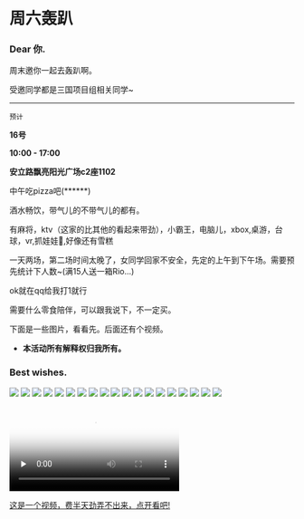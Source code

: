 # 周六轰趴
### Dear 你.

周末邀你一起去轰趴啊。

受邀同学都是三国项目组相关同学~
**************

``预计``

**16号**

**10:00 - 17:00**

**安立路飘亮阳光广场c2座1102**

中午吃pizza吧(******)

酒水畅饮，带气儿的不带气儿的都有。

有麻将，ktv（这家的比其他的看起来带劲），小霸王，电脑儿，xbox,桌游，台球，vr,抓娃娃🐔,好像还有雪糕


一天两场，第二场时间太晚了，女同学回家不安全，先定的上午到下午场。需要预先统计下人数~(满15人送一箱Rio...)

ok就在qq给我打1就行


需要什么零食陪伴，可以跟我说下，不一定买。



下面是一些图片，看看先。后面还有个视频。



* **本活动所有解释权归我所有。**


### Best wishes.

<img src="https://github.com/BlackStar0313/activity/blob/master/res/IMG_5757.JPG?raw=true" >

<img src="https://github.com/BlackStar0313/activity/blob/master/res/IMG_5758.JPG?raw=true" >


<img src="https://github.com/BlackStar0313/activity/blob/master/res/IMG_5759.JPG?raw=true" >

<img src="https://github.com/BlackStar0313/activity/blob/master/res/IMG_5760.JPG?raw=true" >

<img src="https://github.com/BlackStar0313/activity/blob/master/res/IMG_5761.JPG?raw=true" >

<img src="https://github.com/BlackStar0313/activity/blob/master/res/IMG_5762.JPG?raw=true" >

<img src="https://github.com/BlackStar0313/activity/blob/master/res/IMG_5763.JPG?raw=true" >

<img src="https://github.com/BlackStar0313/activity/blob/master/res/IMG_5764.JPG?raw=true" >

<img src="https://github.com/BlackStar0313/activity/blob/master/res/IMG_5765.JPG?raw=true" >

<img src="https://github.com/BlackStar0313/activity/blob/master/res/IMG_5766.JPG?raw=true" >

<img src="https://github.com/BlackStar0313/activity/blob/master/res/IMG_5767.JPG?raw=true" >

<img src="https://github.com/BlackStar0313/activity/blob/master/res/IMG_5768.JPG?raw=true" >

<img src="https://github.com/BlackStar0313/activity/blob/master/res/IMG_5769.JPG?raw=true" >

<img src="https://github.com/BlackStar0313/activity/blob/master/res/IMG_5770.JPG?raw=true" >

<img src="https://github.com/BlackStar0313/activity/blob/master/res/IMG_5771.JPG?raw=true" >

<img src="https://github.com/BlackStar0313/activity/blob/master/res/IMG_5772.JPG?raw=true" >

<img src="https://github.com/BlackStar0313/activity/blob/master/res/IMG_5773.JPG?raw=true" >

<img src="https://github.com/BlackStar0313/activity/blob/master/res/IMG_5774.JPG?raw=true" >

<img src="https://github.com/BlackStar0313/activity/blob/master/res/IMG_5775.JPG?raw=true" >



<video id="video" controls="" preload="none" poster="https://github.com/BlackStar0313/activity/blob/master/res/vedioshow.png?raw=true"><source id="mp4" src="http://redpotato.cn/activity/show.mp4"></video>

[这是一个视频，费半天劲弄不出来，点开看吧!](http://redpotato.cn/activity/show.mp4)


